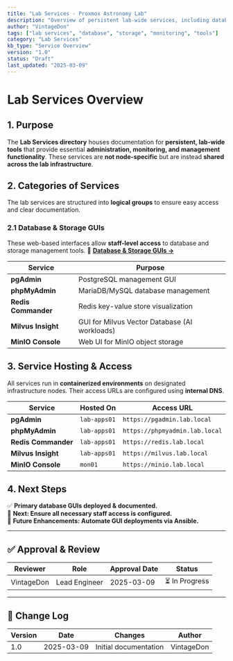 ```yaml
---
title: "Lab Services - Proxmox Astronomy Lab"
description: "Overview of persistent lab-wide services, including database and storage management GUIs."
author: "VintageDon"
tags: ["lab services", "database", "storage", "monitoring", "tools"]
category: "Lab Services"
kb_type: "Service Overview"
version: "1.0"
status: "Draft"
last_updated: "2025-03-09"
---
```


# **Lab Services Overview**

## **1. Purpose**

The **Lab Services directory** houses documentation for **persistent, lab-wide tools** that provide essential **administration, monitoring, and management functionality**. These services are **not node-specific** but are instead **shared across the lab infrastructure**.

## **2. Categories of Services**

The lab services are structured into **logical groups** to ensure easy access and clear documentation.

### **2.1 Database & Storage GUIs**

These web-based interfaces allow **staff-level access** to database and storage management tools.
📌 **[Database & Storage GUIs →](./database-guis/README.md)**

| **Service**          | **Purpose**                                   |
|----------------------|----------------------------------------------|
| **pgAdmin**         | PostgreSQL management GUI                    |
| **phpMyAdmin**      | MariaDB/MySQL database management            |
| **Redis Commander** | Redis key-value store visualization          |
| **Milvus Insight**  | GUI for Milvus Vector Database (AI workloads) |
| **MinIO Console**   | Web UI for MinIO object storage              |

## **3. Service Hosting & Access**

All services run in **containerized environments** on designated infrastructure nodes. Their access URLs are configured using **internal DNS**.

| **Service**          | **Hosted On**    | **Access URL**                 |
|----------------------|-----------------|---------------------------------|
| **pgAdmin**         | `lab-apps01`     | `https://pgadmin.lab.local`     |
| **phpMyAdmin**      | `lab-apps01`     | `https://phpmyadmin.lab.local`  |
| **Redis Commander** | `lab-apps01`     | `https://redis.lab.local`       |
| **Milvus Insight**  | `lab-apps01`     | `https://milvus.lab.local`      |
| **MinIO Console**   | `mon01`          | `https://minio.lab.local`       |

## **4. Next Steps**

✅ **Primary database GUIs deployed & documented.**  
📌 **Next: Ensure all necessary staff access is configured.**  
📌 **Future Enhancements: Automate GUI deployments via Ansible.**  

---

## **✅ Approval & Review**

| **Reviewer** | **Role** | **Approval Date** | **Status** |
|-------------|---------|------------------|------------|
| VintageDon | Lead Engineer | 2025-03-09 | ⏳ In Progress |

---

## **📜 Change Log**

| **Version** | **Date** | **Changes** | **Author** |
|------------|---------|-------------|------------|
| 1.0 | 2025-03-09 | Initial documentation | VintageDon |
